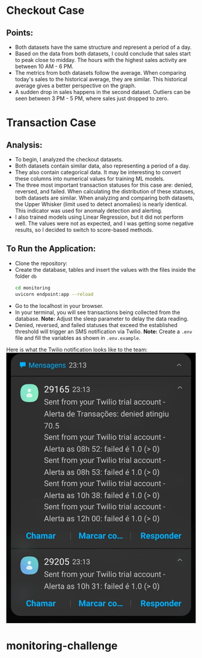 # Checkout Case

## Points:
- Both datasets have the same structure and represent a period of a day.
- Based on the data from both datasets, I could conclude that sales start to peak close to midday. The hours with the highest sales activity are between 10 AM - 6 PM.
- The metrics from both datasets follow the average. When comparing today's sales to the historical average, they are similar. This historical average gives a better perspective on the graph.
- A sudden drop in sales happens in the second dataset. Outliers can be seen between 3 PM - 5 PM, where sales just dropped to zero.

# Transaction Case

## Analysis:
- To begin, I analyzed the checkout datasets.
- Both datasets contain similar data, also representing a period of a day.
- They also contain categorical data. It may be interesting to convert these columns into numerical values for training ML models.
- The three most important transaction statuses for this case are: denied, reversed, and failed. When calculating the distribution of these statuses, both datasets are similar. When analyzing and comparing both datasets, the Upper Whisker (limit used to detect anomalies) is nearly identical. This indicator was used for anomaly detection and alerting.
- I also trained models using Linear Regression, but it did not perform well. The values were not as expected, and I was getting some negative results, so I decided to switch to score-based methods.

## To Run the Application:
- Clone the repository:
- Create the database, tables and insert the values with the files inside the folder `db`
    ```bash
    cd monitoring
    uvicorn endpoint:app --reload
    ```
- Go to the localhost in your browser.
- In your terminal, you will see transactions being collected from the database. **Note:** Adjust the sleep parameter to delay the data reading.
- Denied, reversed, and failed statuses that exceed the established threshold will trigger an SMS notification via Twilio. **Note:** Create a `.env` file and fill the variables as shown in `.env.example`.
  
Here is what the Twilio notification looks like to the team:  
![Notify](img/notify.jpeg)

# monitoring-challenge